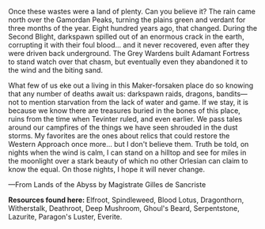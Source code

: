 Once these wastes were a land of plenty. Can you believe it? The rain came north over the Gamordan Peaks, turning the plains green and verdant for three months of the year. Eight hundred years ago, that changed. During the Second Blight, darkspawn spilled out of an enormous crack in the earth, corrupting it with their foul blood... and it never recovered, even after they were driven back underground. The Grey Wardens built Adamant Fortress to stand watch over that chasm, but eventually even they abandoned it to the wind and the biting sand.

What few of us eke out a living in this Maker-forsaken place do so knowing that any number of deaths await us: darkspawn raids, dragons, bandits—not to mention starvation from the lack of water and game. If we stay, it is because we know there are treasures buried in the bones of this place, ruins from the time when Tevinter ruled, and even earlier. We pass tales around our campfires of the things we have seen shrouded in the dust storms. My favorites are the ones about relics that could restore the Western Approach once more... but I don't believe them. Truth be told, on nights when the wind is calm, I can stand on a hilltop and see for miles in the moonlight over a stark beauty of which no other Orlesian can claim to know the equal. On those nights, I hope it will never change.

—From Lands of the Abyss by Magistrate Gilles de Sancriste
<division>

<b> Resources found here: </b> Elfroot, Spindleweed, Blood Lotus, Dragonthorn, Witherstalk, Deathroot, Deep Mushroom, Ghoul's Beard, Serpentstone, Lazurite, Paragon's Luster, Everite.
